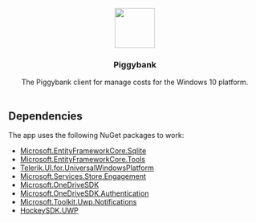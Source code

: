 <p align="center">
  <a>
    <img src="https://github.com/denmaklucky/piggybank/blob/dev/src/piggy-bank-uwp/Assets/Square44x44Logo.scale-400.png"
      width=80 height=80>
  </a>
  
  <h3 align="center">Piggybank</h3>

  <p align="center">
    The Piggybank client for manage costs for the Windows 10 platform.
    <br>
    <br>    
  </p>
</p>

## Dependencies
The app uses the following NuGet packages to work:
* [Microsoft.EntityFrameworkCore.Sqlite](https://www.nuget.org/packages/Microsoft.EntityFrameworkCore.Sqlite/2.1.0-preview2-final)
* [Microsoft.EntityFrameworkCore.Tools](https://www.nuget.org/packages/Microsoft.EntityFrameworkCore.Tools/2.1.0-preview2-final)
* [Telerik.UI.for.UniversalWindowsPlatform](https://www.nuget.org/packages/Telerik.UI.for.UniversalWindowsPlatform/)
* [Microsoft.Services.Store.Engagement](https://docs.microsoft.com/en-us/windows/uwp/monetize/microsoft-store-services-sdk#install-the-sdk)
* [Microsoft.OneDriveSDK](https://www.nuget.org/packages/Microsoft.OneDriveSDK/)
* [Microsoft.OneDriveSDK.Authentication](https://www.nuget.org/packages/Microsoft.OneDriveSDK.Authentication/)
* [Microsoft.Toolkit.Uwp.Notifications](https://www.nuget.org/packages/Microsoft.Toolkit.Uwp.Notifications/3.0.0-preview)
* [HockeySDK.UWP](https://www.nuget.org/packages/HockeySDK.UWP/)
